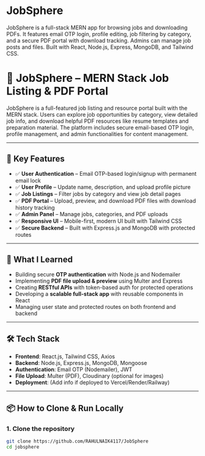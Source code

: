 # JobSphere
JobSphere is a full-stack MERN app for browsing jobs and downloading PDFs. It features email OTP login, profile editing, job filtering by category, and a secure PDF portal with download tracking. Admins can manage job posts and files. Built with React, Node.js, Express, MongoDB, and Tailwind CSS.


# 💼 JobSphere – MERN Stack Job Listing & PDF Portal

JobSphere is a full-featured job listing and resource portal built with the MERN stack. Users can explore job opportunities by category, view detailed job info, and download helpful PDF resources like resume templates and preparation material. The platform includes secure email-based OTP login, profile management, and admin functionalities for content management.

---

## 🚀 Key Features

- ✅ **User Authentication** – Email OTP-based login/signup with permanent email lock
- ✅ **User Profile** – Update name, description, and upload profile picture
- ✅ **Job Listings** – Filter jobs by category and view job detail pages
- ✅ **PDF Portal** – Upload, preview, and download PDF files with download history tracking
- ✅ **Admin Panel** – Manage jobs, categories, and PDF uploads
- ✅ **Responsive UI** – Mobile-first, modern UI built with Tailwind CSS
- ✅ **Secure Backend** – Built with Express.js and MongoDB with protected routes

---

## 🧠 What I Learned

- Building secure **OTP authentication** with Node.js and Nodemailer
- Implementing **PDF file upload & preview** using Multer and Express
- Creating **RESTful APIs** with token-based auth for protected operations
- Developing a **scalable full-stack app** with reusable components in React
- Managing user state and protected routes on both frontend and backend

---

## 🛠️ Tech Stack

- **Frontend**: React.js, Tailwind CSS, Axios
- **Backend**: Node.js, Express.js, MongoDB, Mongoose
- **Authentication**: Email OTP (Nodemailer), JWT
- **File Upload**: Multer (PDF), Cloudinary (optional for images)
- **Deployment**: (Add info if deployed to Vercel/Render/Railway)

---

## 📦 How to Clone & Run Locally

### 1. Clone the repository
```bash
git clone https://github.com/RAHULNAIK4117/JobSphere
cd jobsphere
